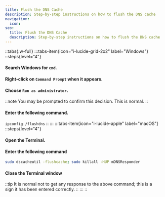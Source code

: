 ```yaml
---
title: Flush the DNS Cache
description: Step-by-step instructions on how to flush the DNS cache
navigation:
  icon:
seo:
  title: Flush the DNS Cache
  description: Step-by-step instructions on how to flush the DNS cache.
---
```


::tabs{.w-full}
:::tabs-item{icon="i-lucide-grid-2x2" label="Windows"}
::steps{level="4"}
#### Search Windows for `cmd`.
#### Right-click on `Command Prompt` when it appears.
#### Choose `Run as administrator`.
::note
You may be prompted to confirm this decision. This is normal.
::
#### Enter the following command.
`ipconfig /flushdns`
::
:::
:::tabs-item{icon="i-lucide-apple" label="macOS"}
::steps{level="4"}
#### Open the Terminal.
#### Enter the following command
  ```bash [Terminal]
  sudo dscacheutil -flushcache; sudo killall -HUP mDNSResponder
  ```
#### Close the Terminal window
::tip
It is normal not to get any response to the above command; this is a sign it has been entered correctly.
::
:::
::
